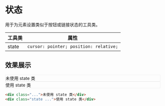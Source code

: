# 状态

用于为元素设置类似于按钮或链接状态的工具类。

<Example class="p-0">
  <table class="table">
    <thead>
      <tr>
        <th>工具类</th>
        <th>属性</th>
      </tr>
    </thead>
    <tbody>
      <tr>
        <td>state</td>
        <td><code>cursor: pointer; position: relative;</code></td>
      </tr>
    </tbody>
   </table>
</Example>

## 效果展示

<Example class="flex gap-3">
  <div class="w-28 h-8 leading-8 text-center rounded" style="border: 1px solid #eee;">未使用 state 类</div>
  <div class="state w-28 h-8 leading-8 text-center rounded" style="border: 1px solid #eee;">使用 state 类</div>
</Example>

```html
<div class="...">未使用 state 类</div>
<div class="state ...">使用 state 类</div>
```
